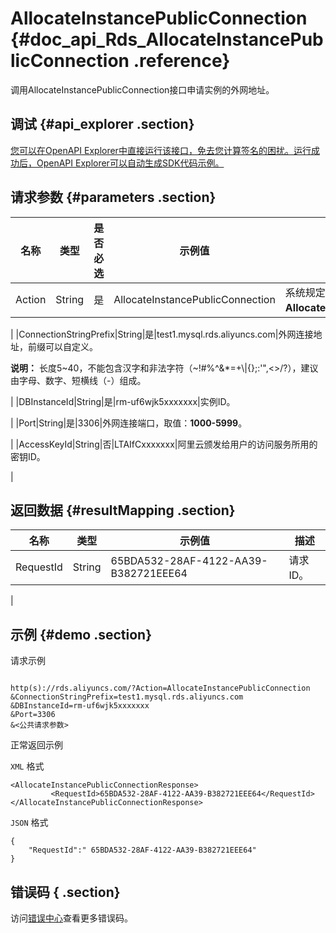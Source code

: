 # AllocateInstancePublicConnection {#doc_api_Rds_AllocateInstancePublicConnection .reference}

调用AllocateInstancePublicConnection接口申请实例的外网地址。

## 调试 {#api_explorer .section}

[您可以在OpenAPI Explorer中直接运行该接口，免去您计算签名的困扰。运行成功后，OpenAPI Explorer可以自动生成SDK代码示例。](https://api.aliyun.com/#product=Rds&api=AllocateInstancePublicConnection&type=RPC&version=2014-08-15)

## 请求参数 {#parameters .section}

|名称|类型|是否必选|示例值|描述|
|--|--|----|---|--|
|Action|String|是|AllocateInstancePublicConnection|系统规定参数，取值：**AllocateInstancePublicConnection**。

 |
|ConnectionStringPrefix|String|是|test1.mysql.rds.aliyuncs.com|外网连接地址，前缀可以自定义。

 **说明：** 长度5~40，不能包含汉字和非法字符（~!\#%^&\*=+\\|\{\};:'",<\>/?），建议由字母、数字、短横线（-）组成。

 |
|DBInstanceId|String|是|rm-uf6wjk5xxxxxxx|实例ID。

 |
|Port|String|是|3306|外网连接端口，取值：**1000-5999**。

 |
|AccessKeyId|String|否|LTAIfCxxxxxxx|阿里云颁发给用户的访问服务所用的密钥ID。

 |

## 返回数据 {#resultMapping .section}

|名称|类型|示例值|描述|
|--|--|---|--|
|RequestId|String|65BDA532-28AF-4122-AA39-B382721EEE64|请求ID。

 |

## 示例 {#demo .section}

请求示例

``` {#request_demo}

http(s)://rds.aliyuncs.com/?Action=AllocateInstancePublicConnection
&ConnectionStringPrefix=test1.mysql.rds.aliyuncs.com
&DBInstanceId=rm-uf6wjk5xxxxxxx
&Port=3306
&<公共请求参数>

```

正常返回示例

`XML` 格式

``` {#xml_return_success_demo}
<AllocateInstancePublicConnectionResponse>
         <RequestId>65BDA532-28AF-4122-AA39-B382721EEE64</RequestId>
</AllocateInstancePublicConnectionResponse>
```

`JSON` 格式

``` {#json_return_success_demo}
{
	"RequestId":" 65BDA532-28AF-4122-AA39-B382721EEE64"
}
```

## 错误码 { .section}

访问[错误中心](https://error-center.alibabacloud.com/status/product/Rds)查看更多错误码。

